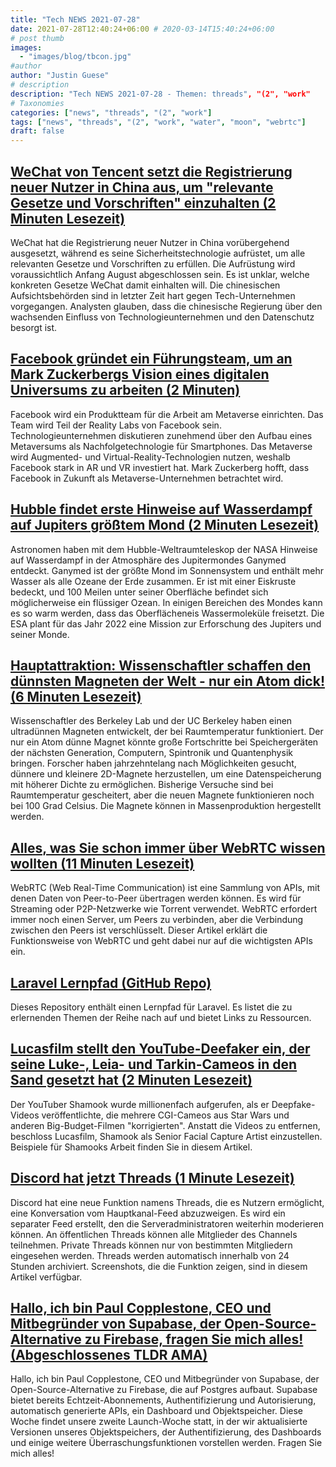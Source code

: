 ```yaml
---
title: "Tech NEWS 2021-07-28"
date: 2021-07-28T12:40:24+06:00 # 2020-03-14T15:40:24+06:00
# post thumb
images:
  - "images/blog/tbcon.jpg"
#author
author: "Justin Guese"
# description
description: "Tech NEWS 2021-07-28 - Themen: threads", "(2", "work"
# Taxonomies
categories: ["news", "threads", "(2", "work"]
tags: ["news", "threads", "(2", "work", "water", "moon", "webrtc"]
draft: false
---
```


## [WeChat von Tencent setzt die Registrierung neuer Nutzer in China aus, um "relevante Gesetze und Vorschriften" einzuhalten (2 Minuten Lesezeit)](https://techcrunch.com/2021/07/27/tencents-wechat-suspends-new-user-registration-in-china-to-comply-with-relevant-laws-and-regulations//1/0100017aec96211f-4ced4a4f-2cce-47f8-9316-df1c288239fc-000000/O7aKG9cC7Dd16sz9TGFxEXiul0aERyHvFqJ0GYaEq-g=207)

 WeChat hat die Registrierung neuer Nutzer in China vorübergehend ausgesetzt, während es seine Sicherheitstechnologie aufrüstet, um alle relevanten Gesetze und Vorschriften zu erfüllen. Die Aufrüstung wird voraussichtlich Anfang August abgeschlossen sein. Es ist unklar, welche konkreten Gesetze WeChat damit einhalten will. Die chinesischen Aufsichtsbehörden sind in letzter Zeit hart gegen Tech-Unternehmen vorgegangen. Analysten glauben, dass die chinesische Regierung über den wachsenden Einfluss von Technologieunternehmen und den Datenschutz besorgt ist.

## [Facebook gründet ein Führungsteam, um an Mark Zuckerbergs Vision eines digitalen Universums zu arbeiten (2 Minuten)](https://www.cnbc.com/2021/07/26/facebook-creates-exec-team-to-work-on-metaverse.html)

 Facebook wird ein Produktteam für die Arbeit am Metaverse einrichten. Das Team wird Teil der Reality Labs von Facebook sein. Technologieunternehmen diskutieren zunehmend über den Aufbau eines Metaversums als Nachfolgetechnologie für Smartphones. Das Metaverse wird Augmented- und Virtual-Reality-Technologien nutzen, weshalb Facebook stark in AR und VR investiert hat. Mark Zuckerberg hofft, dass Facebook in Zukunft als Metaverse-Unternehmen betrachtet wird.

## [Hubble findet erste Hinweise auf Wasserdampf auf Jupiters größtem Mond (2 Minuten Lesezeit)](https://interestingengineering.com/hubble-finds-first-evidence-of-water-vapor-on-jupiters-largest-moon)

 Astronomen haben mit dem Hubble-Weltraumteleskop der NASA Hinweise auf Wasserdampf in der Atmosphäre des Jupitermondes Ganymed entdeckt. Ganymed ist der größte Mond im Sonnensystem und enthält mehr Wasser als alle Ozeane der Erde zusammen. Er ist mit einer Eiskruste bedeckt, und 100 Meilen unter seiner Oberfläche befindet sich möglicherweise ein flüssiger Ozean. In einigen Bereichen des Mondes kann es so warm werden, dass das Oberflächeneis Wassermoleküle freisetzt. Die ESA plant für das Jahr 2022 eine Mission zur Erforschung des Jupiters und seiner Monde.

## [Hauptattraktion: Wissenschaftler schaffen den dünnsten Magneten der Welt - nur ein Atom dick! (6 Minuten Lesezeit)](https://scitechdaily.com/main-attraction-scientists-create-worlds-thinnest-magnet-just-one-atom-thick/)

 Wissenschaftler des Berkeley Lab und der UC Berkeley haben einen ultradünnen Magneten entwickelt, der bei Raumtemperatur funktioniert. Der nur ein Atom dünne Magnet könnte große Fortschritte bei Speichergeräten der nächsten Generation, Computern, Spintronik und Quantenphysik bringen. Forscher haben jahrzehntelang nach Möglichkeiten gesucht, dünnere und kleinere 2D-Magnete herzustellen, um eine Datenspeicherung mit höherer Dichte zu ermöglichen. Bisherige Versuche sind bei Raumtemperatur gescheitert, aber die neuen Magnete funktionieren noch bei 100 Grad Celsius. Die Magnete können in Massenproduktion hergestellt werden.

## [Alles, was Sie schon immer über WebRTC wissen wollten (11 Minuten Lesezeit)](https://blog.openreplay.com/everything-you-ever-wanted-to-know-about-webrtc)

 WebRTC (Web Real-Time Communication) ist eine Sammlung von APIs, mit denen Daten von Peer-to-Peer übertragen werden können. Es wird für Streaming oder P2P-Netzwerke wie Torrent verwendet. WebRTC erfordert immer noch einen Server, um Peers zu verbinden, aber die Verbindung zwischen den Peers ist verschlüsselt. Dieser Artikel erklärt die Funktionsweise von WebRTC und geht dabei nur auf die wichtigsten APIs ein.

## [Laravel Lernpfad (GitHub Repo)](https://github.com/LaravelDaily/Laravel-Roadmap-Learning-Path)

 Dieses Repository enthält einen Lernpfad für Laravel. Es listet die zu erlernenden Themen der Reihe nach auf und bietet Links zu Ressourcen.

## [Lucasfilm stellt den YouTube-Deefaker ein, der seine Luke-, Leia- und Tarkin-Cameos in den Sand gesetzt hat (2 Minuten Lesezeit)](https://www.theverge.com/2021/7/26/22595227/star-wars-lucasfilm-mandalorian-rogue-one-hire-deepfake-shamook)

 Der YouTuber Shamook wurde millionenfach aufgerufen, als er Deepfake-Videos veröffentlichte, die mehrere CGI-Cameos aus Star Wars und anderen Big-Budget-Filmen "korrigierten". Anstatt die Videos zu entfernen, beschloss Lucasfilm, Shamook als Senior Facial Capture Artist einzustellen. Beispiele für Shamooks Arbeit finden Sie in diesem Artikel.

## [Discord hat jetzt Threads (1 Minute Lesezeit)](https://www.theverge.com/2021/7/27/22595603/discord-threads-feature/1/0100017aec96211f-4ced4a4f-2cce-47f8-9316-df1c288239fc-000000/pqjLbhz1iHsRy7abioeDBsIRPh9jfRY9IqT2bU-L9N8=207)

 Discord hat eine neue Funktion namens Threads, die es Nutzern ermöglicht, eine Konversation vom Hauptkanal-Feed abzuzweigen. Es wird ein separater Feed erstellt, den die Serveradministratoren weiterhin moderieren können. An öffentlichen Threads können alle Mitglieder des Channels teilnehmen. Private Threads können nur von bestimmten Mitgliedern eingesehen werden. Threads werden automatisch innerhalb von 24 Stunden archiviert. Screenshots, die die Funktion zeigen, sind in diesem Artikel verfügbar.

## [Hallo, ich bin Paul Copplestone, CEO und Mitbegründer von Supabase, der Open-Source-Alternative zu Firebase, fragen Sie mich alles! (Abgeschlossenes TLDR AMA)](https://tldr.tech/token/6c3ef825381ee396191f77cb92dd1969?redirect=https%3A%2F%2Ftldr.tech%2Fama%2Fpaul-copplestone/1/0100017aec96211f-4ced4a4f-2cce-47f8-9316-df1c288239fc-000000/JIhuTiuxs293XlsG214G_CkhGXyP5OZarCiUbvL48kw=207)

 Hallo, ich bin Paul Copplestone, CEO und Mitbegründer von Supabase, der Open-Source-Alternative zu Firebase, die auf Postgres aufbaut. Supabase bietet bereits Echtzeit-Abonnements, Authentifizierung und Autorisierung, automatisch generierte APIs, ein Dashboard und Objektspeicher. Diese Woche findet unsere zweite Launch-Woche statt, in der wir aktualisierte Versionen unseres Objektspeichers, der Authentifizierung, des Dashboards und einige weitere Überraschungsfunktionen vorstellen werden. Fragen Sie mich alles!

